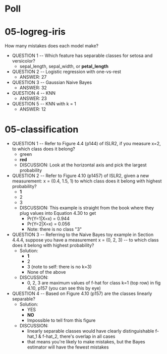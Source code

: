 # Poll

# 05-logreg-iris

How many mistakes does each model make?

* QUESTION 1 -- Which feature has separable classes for setosa and versicolor?
  * sepal_length, sepal_width, or **petal_length**
* QUESTION 2 -- Logistic regression with one-vs-rest
  * ANSWER: 27
* QUESTION 3 -- Gaussian Naive Bayes
  * ANSWER: 32
* QUESTION 4 -- KNN
  * ANSWER: 23
* QUESTION 5 -- KNN with k = 1
  * ANSWER: 12

# 05-classification

* QUESTION 1 -- Refer to Figure 4.4 (p144) of ISLR2, if you measure x=2, to which class does it belong?
  * green
  * **red**
  * DISCUSSION: Look at the horizontal axis and pick the largest probability
* QUESTION 2 -- Refer to Figure 4.10 (p1457) of ISLR2, given a new measurement: x = (0.4, 1.5, 1) to which class does it belong with highest probability?
  * **1**
  * 2
  * 3
  * DISCUSSION: This example is straight from the book where they plug values into Equation 4.30 to get
    * Pr(Y=1|X=x) = 0.944
    * Pr(Y=2|X=x) = 0.056
    * Note: there is no class "3"
* QUESTION 3 -- Referring to the Naive Bayes toy example in Section 4.4.4, suppose you have a measurement x = (0, 2, 3) -- to which class does it belong with highest probability?
  * Solution:
    * **1**
    * 2
    * 3     (note to self: there is no k=3)
    * None of the above
  * DISCUSSION: 
    * 0, 2, 3 are maximum values of f-hat for class k=1 (top row) in fig 4.10, p157 (you can see this by eye)
* QUESTION 4 -- Based on Figure 4.10 (p157) are the classes linearly separable?
  * Solution:
    * YES
    * **NO**
    * Impossible to tell from this figure
  * DISCUSSION:
    * linearly separable classes would have clearly distinguishable f-hat_1 & f-hat_2, there's overlap in all cases
    * that means you're likely to make mistakes, but the Bayes estimator will have the fewest mistakes
